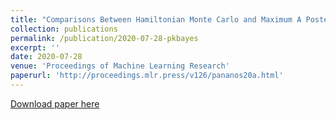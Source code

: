 ```yaml
---
title: "Comparisons Between Hamiltonian Monte Carlo and Maximum A Posteriori For A Bayesian Model For Apixaban Induction Dose & Dose Personalization"
collection: publications
permalink: /publication/2020-07-28-pkbayes
excerpt: ''
date: 2020-07-28
venue: 'Proceedings of Machine Learning Research'
paperurl: 'http://proceedings.mlr.press/v126/pananos20a.html'
---
```


[Download paper here](http://proceedings.mlr.press/v126/pananos20a/pananos20a.pdf)
